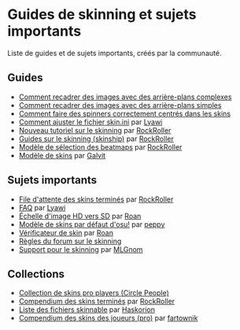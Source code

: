 # Guides de skinning et sujets importants

Liste de guides et de sujets importants, créés par la communauté.

## Guides

- [Comment recadrer des images avec des arrière-plans complexes](/wiki/Guides/Cropping_with_Complex_Backgrounds)
- [Comment recadrer des images avec des arrière-plans simples](/wiki/Guides/Cropping_with_Simple_Backgrounds)
- [Comment faire des spinners correctement centrés dans les skins](/wiki/Guides/Making_Properly_Centred_Spinners)
- [Comment ajuster le fichier skin.ini](https://osu.ppy.sh/community/forums/topics/575880) par [Lyawi](https://osu.ppy.sh/users/5851253)
- [Nouveau tutoriel sur le skinning](https://tutorial.skinship.xyz/tutorial/introduction) par [RockRoller](https://osu.ppy.sh/users/8388854)
- [Guides sur le skinning (skinship)](https://tutorial.skinship.xyz/guides) par [RockRoller](https://osu.ppy.sh/users/8388854)
- [Modèle de sélection des beatmaps](https://tutorial.skinship.xyz/resources/song_selection) par [RockRoller](https://osu.ppy.sh/users/8388854)
- [Modèle de skins](https://osu.ppy.sh/community/forums/topics/923143) par [Galvit](https://osu.ppy.sh/users/7629682)

## Sujets importants

- [File d'attente des skins terminés](https://osu.ppy.sh/community/forums/topics/686672) par [RockRoller](https://osu.ppy.sh/users/8388854)
- [FAQ](https://osu.ppy.sh/community/forums/topics/533940) par [Lyawi](https://osu.ppy.sh/users/5851253)
- [Échelle d'image HD vers SD](https://osu.ppy.sh/community/forums/topics/762684) par [Roan](https://osu.ppy.sh/users/8214639)
- [Modèle de skins par défaut d'osu!](https://osu.ppy.sh/community/forums/topics/129191) par [peppy](https://osu.ppy.sh/users/2)
- [Vérificateur de skin](https://osu.ppy.sh/community/forums/topics/617168) par [Roan](https://osu.ppy.sh/users/8214639)
- [Règles du forum sur le skinning](https://osu.ppy.sh/community/forums/topics/318193)
- [Support pour le skinning](https://osu.ppy.sh/community/forums/topics/51694) par [MLGnom](https://osu.ppy.sh/users/46620)

## Collections

- [Collection de skins pro players (Circle People)](https://circle-people.com/skins/)
- [Compendium des skins terminés](https://osu.ppy.sh/community/forums/topics/686664) par [RockRoller](https://osu.ppy.sh/users/8388854)
- [Liste des fichiers skinnable](https://osu.ppy.sh/community/forums/topics/186787) par [Haskorion](https://osu.ppy.sh/users/3252321)
- [Compendium des skins des joueurs (pro)](https://osu.ppy.sh/community/forums/topics/87675) par [fartownik](https://osu.ppy.sh/users/56917)
